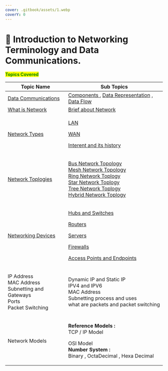 ```yaml
---
cover: .gitbook/assets/1.webp
coverY: 0
---
```


# 👋 Introduction to Networking Terminology and Data Communications.

<mark style="color:green;">**Topics Covered**</mark>

| Topic Name                                                                                                                      | Sub Topics                                                                                                                                                                                                                                                                                                                                                                                                                                                                                                                                                                                                                                                                                                                                                                                                                                         |
| ------------------------------------------------------------------------------------------------------------------------------- | -------------------------------------------------------------------------------------------------------------------------------------------------------------------------------------------------------------------------------------------------------------------------------------------------------------------------------------------------------------------------------------------------------------------------------------------------------------------------------------------------------------------------------------------------------------------------------------------------------------------------------------------------------------------------------------------------------------------------------------------------------------------------------------------------------------------------------------------------- |
| [Data Communications ](introduction-to-networking-terminology-and-data-communications/data-communications.md)                   | [Components ](introduction-to-networking-terminology-and-data-communications/data-communications.md#\_aie39z63fgp4), [Data Representation](introduction-to-networking-terminology-and-data-communications/data-communications.md#\_xtk9r5oue06o) ,[ Data Flow](introduction-to-networking-terminology-and-data-communications/data-communications.md#\_bvnp3zf1cz7z)                                                                                                                                                                                                                                                                                                                                                                                                                                                                               |
| [What is Network](introduction-to-networking-terminology-and-data-communications/what-is-network/)                              | [Brief about Network](introduction-to-networking-terminology-and-data-communications/what-is-network/#\_mv6q7snl8gvj)                                                                                                                                                                                                                                                                                                                                                                                                                                                                                                                                                                                                                                                                                                                              |
| <p><a href="introduction-to-networking-terminology-and-data-communications/what-is-network/">Network Types</a><br></p>          | <p><a href="introduction-to-networking-terminology-and-data-communications/what-is-network/lan-and-wlan.md">LAN</a></p><p><a href="introduction-to-networking-terminology-and-data-communications/what-is-network/wan.md">WAN </a></p><p><a href="introduction-to-networking-terminology-and-data-communications/what-is-network/the-internet.md">Interent and its history </a></p>                                                                                                                                                                                                                                                                                                                                                                                                                                                                |
| <p><a href="introduction-to-networking-terminology-and-data-communications/network-topology/">Network Toplogies</a><br></p>     | <p><a href="introduction-to-networking-terminology-and-data-communications/network-topology/bus-topology.md">Bus Network Topology</a><br><a href="introduction-to-networking-terminology-and-data-communications/network-topology/mesh-topology.md">Mesh Network Topology</a><br><a href="introduction-to-networking-terminology-and-data-communications/network-topology/ring-toplogy.md">Ring Network Toplogy</a> <br><a href="introduction-to-networking-terminology-and-data-communications/network-topology/star-topology.md">Star Network Toplogy</a><br><a href="introduction-to-networking-terminology-and-data-communications/network-topology/tree-topology.md">Tree Network Toplogy </a><br><a href="introduction-to-networking-terminology-and-data-communications/network-topology/hybrid-topology.md">Hybrid Network Toplogy</a></p> |
| <p><a href="introduction-to-networking-terminology-and-data-communications./networking-devices/">Networking Devices</a><br></p> | <p><a href="introduction-to-networking-terminology-and-data-communications./networking-devices/hubs-and-switches.md">Hubs  and Switches</a></p><p><a href="introduction-to-networking-terminology-and-data-communications./networking-devices/routers.md">Routers</a></p><p><a href="introduction-to-networking-terminology-and-data-communications./networking-devices/servers.md">Servers</a></p><p><a href="introduction-to-networking-terminology-and-data-communications./networking-devices/firewalls.md">Firewalls</a></p><p><a href="introduction-to-networking-terminology-and-data-communications./networking-devices/access-points-and-end-points.md">Access Points and Endpoints</a></p>                                                                                                                                               |
| <p>IP Address <br>MAC Address<br>Subnetting and Gateways<br>Ports<br>Packet Switching</p>                                       | <p>Dynamic IP and Static IP<br>IPV4 and IPV6<br>MAC Address<br>Subnetting process and uses<br>what are packets and packet switching</p>                                                                                                                                                                                                                                                                                                                                                                                                                                                                                                                                                                                                                                                                                                            |
| Network Models                                                                                                                  | <p><strong>Reference Models :</strong> <br>TCP / IP  Model</p><p>OSI Model<br><strong>Number System :</strong> <br>Binary , OctaDecimal , Hexa Decimal</p>                                                                                                                                                                                                                                                                                                                                                                                                                                                                                                                                                                                                                                                                                         |
